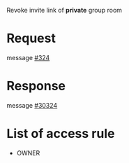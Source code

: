 Revoke invite link of **private** group room

# Request
message [#324](../../proto/README.md#action_324)

# Response
message [#30324](../../proto/README.md#action_30324)

# List of access rule
* OWNER

